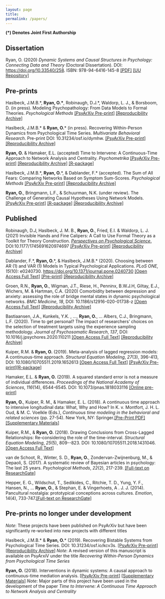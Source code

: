 ```yaml
---
layout: page
title: 
permalink: /papers/
---
```


**(\*) Denotes Joint First Authorship**

## Dissertation
Ryan, O. (2020) *Dynamic Systems and Causal Structures in Psychology: Connecting Data and Theory* (Doctoral Dissertation). DOI: https://doi.org/10.33540/258. ISBN: 978-94-6416-145-8 [[PDF]](https://ryanoisin.github.io/files/ORyanDissertation.pdf) [[UU Repository]](https://dspace.library.uu.nl/handle/1874/400005)

## Pre-prints

Haslbeck, J.M.B.\*, **Ryan, O.\***, Robinaugh, D.J.\*, Waldorp, L. J., & Borsboom, D. (in press). Modeling Psychopathology: From Data Models to Formal Theories. *Psychological Methods* [[PsyArXiv Pre-print]](https://psyarxiv.com/jgm7f/) [[Reproducibility Archive]](https://osf.io/bnteg/)

Haslbeck, J.M.B.\* & **Ryan, O.**\*  (in press). Recovering Within-Person Dynamics from Psychological Time Series. *Multivariate Behavioral Research*. Pre-print DOI: 10.31234/osf.io/dymhw. [[PsyArXiv Pre-print]](https://psyarxiv.com/dymhw/) [[Reproducibility Archive]](https://github.com/jmbh/RecoveringWithinPersonDynamics)

**Ryan, O.** & Hamaker, E.L. (accepted) Time to Intervene: A Continuous-Time Approach to Network Analysis and Centrality. *Psychometrika* [[PsyArXiv Pre-print]](https://psyarxiv.com/2ambn) [[Reproducibility Archive]](https://osf.io/9sgdn/) [[R-package]](https://github.com/ryanoisin/ctnet)

Haslbeck, J.M.B.\*, **Ryan, O.**\*, & Dablander, F.\*  (accepted). The Sum of All Fears: Comparing Networks Based on Symptom Sum-Scores. *Psychological Methods* [[PsyArXiv Pre-print]](https://psyarxiv.com/3nxu9/) [[Reproducibility Archive]](https://github.com/jmbh/NetworkGroupDifferences)

**Ryan, O.**, Bringmann, L.F., & Schuurman, N.K. (under review). The Challenge of Generating Causal Hypotheses Using Network Models.[[PsyArXiv Pre-print]](https://psyarxiv.com/ryg69/) [[R-package]](https://github.com/ryanoisin/SEset) [[Reproducibility Archive]](https://github.com/ryanoisin/CausalHypotheses)


## Published

Robinaugh, D.J, Haslbeck, J. M. B., **Ryan, O.**, Fried, E.I. & Waldorp, L. J. (2021) Invisible Hands and Fine Calipers: A Call to Use Formal Theory as a Toolkit for Theory Construction. [*Perspectives on Psychological Science*.](https://journals.sagepub.com/doi/full/10.1177/1745691620974697) DOI:10.1177/1745691620974697  [[PsyArXiv Pre-print]](https://psyarxiv.com/ugz7y) [[Reproducibility Archive]](https://osf.io/gcqnf/)

Dablander, F.\*, **Ryan, O.**\*, & Haslbeck, J.M.B.\* (2020). Choosing between AR (1) and VAR (1) Models in Typical Psychological Applications. *PLoS
ONE, 15*(10): e0240730. https://doi.org/10.1371/journal.pone.0240730 [[Open Access Full Text]](https://doi.org/10.1371/journal.pone.0240730) [[Pre-print]](https://psyarxiv.com/qgewy/) [[Reproducibility Archive]](https://github.com/jmbh/ARVAR)

Groen, R.N., **Ryan, O.**, Wigman, J.T., Riese, H., Penninx, B.W.J.H, Giltay, E.J., Wichers, M. & Hartman, C.A. (2020)  Comorbidity between depression and anxiety: assessing the role of bridge mental states in dynamic psychological networks. *BMC Medicine*, *18*, DOI: 10.1186/s12916-020-01738-z [[Open Access Full Text]](https://bmcmedicine.biomedcentral.com/articles/10.1186/s12916-020-01738-z) [[Reproducibility Archive]](https://osf.io/jzru8/)

Bastiaansen, J.A., Kunkels, Y.K. , ..., **Ryan, O.**, ... Albers, C.J., Bringmann, L.F. (2020). Time to get personal? The impact of researchers’ choices on the selection of treatment targets using the experience sampling methodology. *Journal of Psychosomatic Research*, *137*, DOI: 10.1016/j.jpsychores.2020.110211 [[Open Access Full Text]](https://doi.org/10.1016/j.jpsychores.2020.110211) [[Reproducibility Archive]](https://osf.io/h3djy/)

Kuiper, R.M. & **Ryan, O.** (2019). Meta-analysis of lagged regression models: A continuous-time approach. *Structural Equation Modeling*, *27*(3), 396-413, DOI:  10.1080/10705511.2019.1652613 [[Open Access Full Text]](https://www.tandfonline.com/doi/full/10.1080/10705511.2019.1652613) [[PsyArXiv Pre-print]](https://psyarxiv.com/5etkx)[[R-package]](https://github.com/rebeccakuiper/CTmeta)

Hamaker, E.L. & **Ryan, O.** (2019). A squared standard error is not a measure of individual differences. *Proceedings of the National Academy of Sciences*, *116*(14), 6544-6545. DOI: 10.1073/pnas.1818033116 [[Online pre-print]](https://www.pnas.org/content/early/2019/03/18/1818033116)

**Ryan, O.**, Kuiper, R. M., & Hamaker, E. L. (2018). A continuous time approach to intensive longitudinal data: What, Why and How? In K. v. Montfort, J. H. L. Oud, & M. C. Voelkle (Eds.), *Continuous time modeling in the behavioral and related sciences* (pp. 27-54). New York, NY: Springer.[[Pre-Print PDF]](https://ryanoisin.github.io/files/RyanKuiperHamaker_preprint.pdf) [[Supplementary Materials]](https://github.com/ryanoisin/continuous_time-ILD-what-why-how)

Kuiper, R.M., & **Ryan, O.** (2018). Drawing Conclusions from Cross-Lagged Relationships: Re-considering the role of the time-interval. *Structural Equation Modeling*, *25*(5), 809--823. DOI: 10.1080/10705511.2018.1431046.[[Open Access Full Text]](https://www.tandfonline.com/doi/full/10.1080/10705511.2018.1431046)

van de Schoot, R., Winter, S. D., **Ryan, O.**, Zondervan-Zwijnenburg, M., & Depaoli, S. (2017). A systematic review of Bayesian articles in psychology: The last 25 years. *Psychological Methods*, *22*(2), 217-239. [[Full-text on ResearchGate]](https://www.researchgate.net/publication/317831797_A_systematic_review_of_Bayesian_articles_in_psychology_The_last_25_years)

Hepper, E. G., Wildschut, T., Sedikides, C., Ritchie, T. D., Yung, Y. F., Hansen, N., ... **Ryan, O.**, & Stephan, E. & Vingerhoets, A . J. J.  (2014). Pancultural nostalgia: prototypical conceptions across cultures. *Emotion*, 14(4), 733-747.[[Full-text on ResearchGate]](https://www.researchgate.net/publication/260338590_Pancultural_Nostalgia_Prototypical_Conceptions_Across_Cultures)

## Pre-prints no longer under development

*Note*: These projects have been published on PsyArXiv but have been significantly re-worked into new projects with different titles

Haslbeck, J.M.B.\* & **Ryan, O.**\*  (2019). Recovering Bistable Systems from Psychological Time Series. DOI: 10.31234/osf.io/kcv3s. [[PsyArXiv Pre-print]](https://psyarxiv.com/kcv3s/) [[Reproducibility Archive]](https://github.com/jmbh/RecoveringBistableSystems)
*Note*: A revised version of this manuscript is available on PsyArxiV under the title *Recovering Within-Person Dynamics from Psychological Time Series*

**Ryan, O.** (2018). Interventions in dynamic systems: A causal approach to continuous-time mediation analysis. [[PsyArXiv Pre-print]](https://psyarxiv.com/n2fwt/) [[Supplementary Materials]](https://github.com/ryanoisin/ct_path_effects) 
*Note*: Major parts of this project have been used in the development of the paper *Time to Intervene: A Continuous Time Approach to Network Analysis and Centrality*



